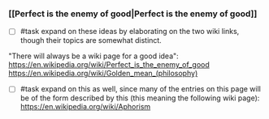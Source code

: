 ### [[Perfect is the enemy of good|Perfect is the enemy of good]]
- [ ] #task expand on these ideas by elaborating on the two wiki links, though their topics are somewhat distinct.

"There will always be a wiki page for a good idea":
https://en.wikipedia.org/wiki/Perfect_is_the_enemy_of_good
https://en.wikipedia.org/wiki/Golden_mean_(philosophy)


- [ ] #task expand on this as well, since many of the entries on this page will be of the form described by this (this meaning the following wiki page):
https://en.wikipedia.org/wiki/Aphorism